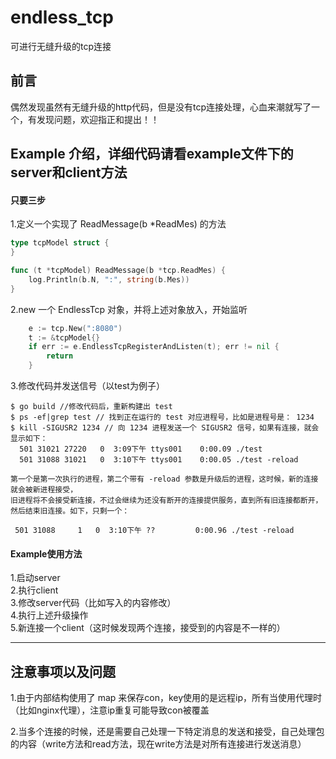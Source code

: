 # endless_tcp
可进行无缝升级的tcp连接

## 前言
偶然发现虽然有无缝升级的http代码，但是没有tcp连接处理，心血来潮就写了一个，有发现问题，欢迎指正和提出！！

## Example 介绍，详细代码请看example文件下的server和client方法
#### 只要三步  
1.定义一个实现了 ReadMessage(b *ReadMes)  的方法
```go
type tcpModel struct {
}

func (t *tcpModel) ReadMessage(b *tcp.ReadMes) {
	log.Println(b.N, ":", string(b.Mes))
}
```
2.new 一个 EndlessTcp 对象，并将上述对象放入，开始监听
```go
	e := tcp.New(":8080")
	t := &tcpModel{}
	if err := e.EndlessTcpRegisterAndListen(t); err != nil {
		return
	}
```

3.修改代码并发送信号（以test为例子）
```
$ go build //修改代码后，重新构建出 test
$ ps -ef|grep test // 找到正在运行的 test 对应进程号，比如是进程号是： 1234
$ kill -SIGUSR2 1234 // 向 1234 进程发送一个 SIGUSR2 信号，如果有连接，就会显示如下：
  501 31021 27220   0  3:09下午 ttys001    0:00.09 ./test
  501 31088 31021   0  3:10下午 ttys001    0:00.05 ./test -reload

第一个是第一次执行的进程，第二个带有 -reload 参数是升级后的进程，这时候，新的连接就会被新进程接受，
旧进程将不会接受新连接，不过会继续为还没有断开的连接提供服务，直到所有旧连接都断开，然后结束旧连接。如下，只剩一个：

 501 31088     1   0  3:10下午 ??         0:00.96 ./test -reload
```
#### Example使用方法
1.启动server  
2.执行client  
3.修改server代码（比如写入的内容修改）  
4.执行上述升级操作  
5.新连接一个client（这时候发现两个连接，接受到的内容是不一样的）  

----------------------
## 注意事项以及问题

1.由于内部结构使用了 map 来保存con，key使用的是远程ip，所有当使用代理时（比如nginx代理），注意ip重复可能导致con被覆盖

2.当多个连接的时候，还是需要自己处理一下特定消息的发送和接受，自己处理包的内容（write方法和read方法，现在write方法是对所有连接进行发送消息）